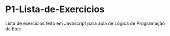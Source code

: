# P1-Lista-de-Exercicios
Lista de exercícios feito em Javascript para aula de Lógica de Programação da Etec
